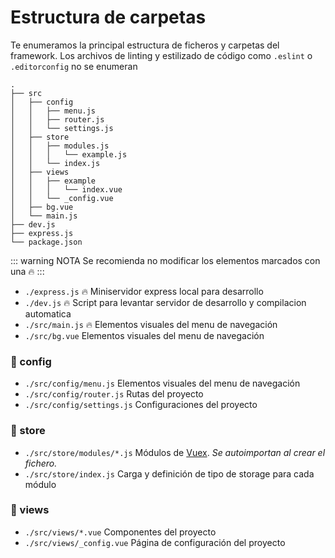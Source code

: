 # Estructura de carpetas

Te enumeramos la principal estructura de ficheros y carpetas del framework. Los archivos de linting y estilizado de código como ```.eslint``` o ```.editorconfig``` no se enumeran


```
.
├── src
│   ├── config
│   │   ├── menu.js
│   │   ├── router.js
│   │   └── settings.js
│   ├── store
│   │   ├── modules.js
│   │   │   └── example.js
│   │   └── index.js
│   ├── views
│   │   ├── example
│   │   │   └── index.vue
│   │   └── _config.vue
│   ├── bg.vue
│   └── main.js
├── dev.js
├── express.js
└── package.json
```



::: warning NOTA
Se recomienda no modificar los elementos marcados con una 🔥
:::

- ```./express.js``` 🔥 Miniservidor express local para desarrollo
- ```./dev.js``` 🔥 Script para levantar servidor de desarrollo y compilacion automatica
- ```./src/main.js``` 🔥 Elementos visuales del menu de navegación
- ```./src/bg.vue``` Elementos visuales del menu de navegación

### 📁 config
- ```./src/config/menu.js``` Elementos visuales del menu de navegación
- ```./src/config/router.js``` Rutas del proyecto
- ```./src/config/settings.js``` Configuraciones del proyecto

### 📁 store
- ```./src/store/modules/*.js``` Módulos de [Vuex](https://vuex.vuejs.org/guide/modules.html). *Se autoimportan al crear el fichero.*
- ```./src/store/index.js``` Carga y definición de tipo de storage para cada módulo

### 📁 views
- ```./src/views/*.vue``` Componentes del proyecto
- ```./src/views/_config.vue``` Página de configuración del proyecto
